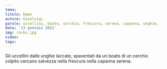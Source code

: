 ```yaml
---
tema:
titolo: Ramo
autore: Gianluigi
parole: uccellini, boato, cerchio, frescura, serena, capanna, unghie, laccate, colpito, salvezza
data: '13 gennaio 2021'
img: rocks.jpg
video: 
tags: 
---
```

Gli uccellini dalle unghie laccate, spaventati da un boato di un cerchio colpito cercano salvezza nella frescura nella capanna serena.
